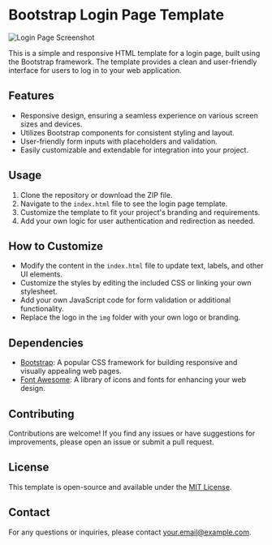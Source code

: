 # Bootstrap Login Page Template

![Login Page Screenshot](screenshot.png)

This is a simple and responsive HTML template for a login page, built using the Bootstrap framework. The template provides a clean and user-friendly interface for users to log in to your web application.

## Features

- Responsive design, ensuring a seamless experience on various screen sizes and devices.
- Utilizes Bootstrap components for consistent styling and layout.
- User-friendly form inputs with placeholders and validation.
- Easily customizable and extendable for integration into your project.

## Usage

1. Clone the repository or download the ZIP file.
2. Navigate to the `index.html` file to see the login page template.
3. Customize the template to fit your project's branding and requirements.
4. Add your own logic for user authentication and redirection as needed.

## How to Customize

- Modify the content in the `index.html` file to update text, labels, and other UI elements.
- Customize the styles by editing the included CSS or linking your own stylesheet.
- Add your own JavaScript code for form validation or additional functionality.
- Replace the logo in the `img` folder with your own logo or branding.

## Dependencies

- [Bootstrap](https://getbootstrap.com/): A popular CSS framework for building responsive and visually appealing web pages.
- [Font Awesome](https://fontawesome.com/): A library of icons and fonts for enhancing your web design.

## Contributing

Contributions are welcome! If you find any issues or have suggestions for improvements, please open an issue or submit a pull request.

## License

This template is open-source and available under the [MIT License](LICENSE).

## Contact

For any questions or inquiries, please contact [your.email@example.com](mailto:your.email@example.com).
